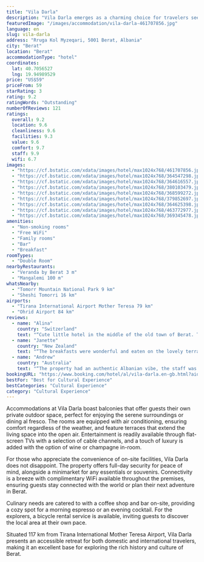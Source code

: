 ```yaml
---
title: "Vila Darla"
description: "Vila Darla emerges as a charming choice for travelers seeking a blend of comfort and convenience in Berat."
featuredImage: "/images/accommodation/vila-darla-461707856.jpg"
language: en
slug: vila-darla
address: "Rruga Kol Myzeqari, 5001 Berat, Albania"
city: "Berat"
location: "Berat"
accommodationType: "hotel"
coordinates:
  lat: 40.7056527
  lng: 19.94989529
price: "US$59"
priceFrom: 59
starRating: 3
rating: 9.2
ratingWords: "Outstanding"
numberOfReviews: 121
ratings:
  overall: 9.2
  location: 9.6
  cleanliness: 9.6
  facilities: 9.3
  value: 9.6
  comfort: 9.7
  staff: 9.9
  wifi: 6.7
images:
  - "https://cf.bstatic.com/xdata/images/hotel/max1024x768/461707856.jpg?k=9b68f4f84bf58e0d81b1a3a37dd8d8fdb3c33662159ea293d754867b6b9fe6bd&o=&hp=1"
  - "https://cf.bstatic.com/xdata/images/hotel/max1024x768/364547298.jpg?k=21e937d4d877a8091ac92700f159017b76f2a3d29eab7da9c85e4ce3367540eb&o=&hp=1"
  - "https://cf.bstatic.com/xdata/images/hotel/max1024x768/364616557.jpg?k=c7cabe0a98f0c3ae953916304acf1c503197ed3e23fad52478da158168b37d9b&o=&hp=1"
  - "https://cf.bstatic.com/xdata/images/hotel/max1024x768/380103479.jpg?k=591964c6c6bf291d32b9a261d8c926b0b8632466448790964f8bb84b6f8342df&o=&hp=1"
  - "https://cf.bstatic.com/xdata/images/hotel/max1024x768/368599272.jpg?k=3e62cff7389e18a8ef0be5362327134199d9f96ed079b966c8674c36e65d96e8&o=&hp=1"
  - "https://cf.bstatic.com/xdata/images/hotel/max1024x768/379852697.jpg?k=571e50ea244fa8159b4d9c87e0e2a3985065629dbb1c06b797cfee33e548671b&o=&hp=1"
  - "https://cf.bstatic.com/xdata/images/hotel/max1024x768/364625398.jpg?k=69175d10cd4bfb6287f7a0a9aff69470d6dd936bff6ae5838843f5b78359cdd9&o=&hp=1"
  - "https://cf.bstatic.com/xdata/images/hotel/max1024x768/463772977.jpg?k=7a2b15b1acd769e27ab0d6961465cd231d9f13f9684b20b84657982af6fec68f&o=&hp=1"
  - "https://cf.bstatic.com/xdata/images/hotel/max1024x768/369345478.jpg?k=673e329120edc9eba0871a7edf8d48bfd5f40ef68a8cd5496846a5121e968146&o=&hp=1"
amenities:
  - "Non-smoking rooms"
  - "Free WiFi"
  - "Family rooms"
  - "Bar"
  - "Breakfast"
roomTypes:
  - "Double Room"
nearbyRestaurants:
  - "Veranda by Berat 3 m"
  - "Mangalemi 100 m"
whatsNearby:
  - "Tomorr Mountain National Park 9 km"
  - "Sheshi Tomorri 16 km"
airports:
  - "Tirana International Airport Mother Teresa 79 km"
  - "Ohrid Airport 84 km"
reviews:
  - name: "Alina"
    country: "Switzerland"
    text: "“Cute little hotel in the middle of the old town of Berat. The owner Darla speaks almost no English, but it doesn‘t matter, you will easily know what she wants to tell you and she is so very sweet and helpful. The breakfast on the terrace is great...”"
  - name: "Janette"
    country: "New Zealand"
    text: "“The breakfasts were wonderful and eaten on the lovely terrace with fabulous views. The location of the guest house was fantastic, in amongst the heritage area. Lovely towels, great shower and clean modern rooms. Brother and sister Biedar & Buqe...”"
  - name: "Andrew"
    country: "Australia"
    text: "“The property had an authentic Albanian vibe, the staff was extremely helpful and the location is great. The room was clean and the terrace has great views of the city.”"
bookingURL: "https://www.booking.com/hotel/al/vila-darla.en-gb.html?aid=8035640"
bestFor: "Best for Cultural Experience"
bestCategories: "Cultural Experience"
category: "Cultural Experience"
---
```


Accommodations at Vila Darla boast balconies that offer guests their own private outdoor space, perfect for enjoying the serene surroundings or dining al fresco. The rooms are equipped with air conditioning, ensuring comfort regardless of the weather, and feature terraces that extend the living space into the open air. Entertainment is readily available through flat-screen TVs with a selection of cable channels, and a touch of luxury is added with the option of wine or champagne in-room.

For those who appreciate the convenience of on-site facilities, Vila Darla does not disappoint. The property offers full-day security for peace of mind, alongside a minimarket for any essentials or souvenirs. Connectivity is a breeze with complimentary WiFi available throughout the premises, ensuring guests stay connected with the world or plan their next adventure in Berat.

Culinary needs are catered to with a coffee shop and bar on-site, providing a cozy spot for a morning espresso or an evening cocktail. For the explorers, a bicycle rental service is available, inviting guests to discover the local area at their own pace.

Situated 117 km from Tirana International Mother Teresa Airport, Vila Darla presents an accessible retreat for both domestic and international travelers, making it an excellent base for exploring the rich history and culture of Berat.